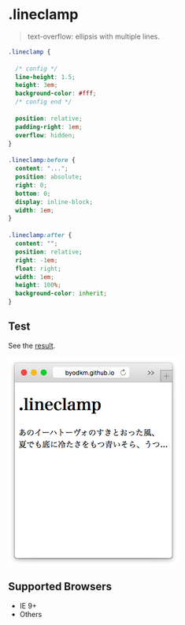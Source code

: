 # .lineclamp

> text-overflow: ellipsis with multiple lines.

```css
.lineclamp {

  /* config */
  line-height: 1.5;
  height: 3em;
  background-color: #fff;
  /* config end */

  position: relative;
  padding-right: 1em;
  overflow: hidden;
}

.lineclamp:before {
  content: "...";
  position: absolute;
  right: 0;
  bottom: 0;
  display: inline-block;
  width: 1em;
}

.lineclamp:after {
  content: "";
  position: relative;
  right: -1em;
  float: right;
  width: 1em;
  height: 100%;
  background-color: inherit;
}
```

## Test

See the [result](http://byodkm.github.io/lineclamp/test/).

![Screenshot](screenshot.png)

## Supported Browsers

- IE 9+
- Others
